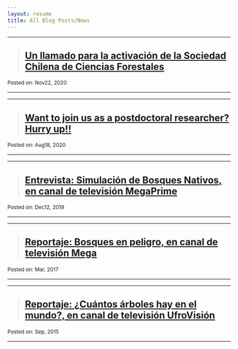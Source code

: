 ```yaml
---
layout: resume
title: All Blog Posts/News
---
```


---
> ## [Un llamado para la activación de la Sociedad Chilena de Ciencias Forestales](/news/2020-11-22paperSocifor.md)
<sub>Posted on: Nov22, 2020</sub>

---

---
> ## [Want to join us as a postdoctoral researcher? Hurry up!!](/news/2020-08-18-postDoc.md)
<sub>                                                                 Posted on: Aug18, 2020</sub>

---

---
> ## [Entrevista: Simulación de Bosques Nativos, en canal de televisión MegaPrime](/news/2019-12-12megaSimBnativo.md)
<sub>                                                                 Posted on: Dec12, 2019</sub>

---

---
> ## [Reportaje: Bosques en peligro, en canal de televisión Mega](/news/2017-03-10-mega.md)
<sub>                                                                 Posted on: Mar, 2017</sub>

---

---
> ## [Reportaje: ¿Cuántos árboles hay en el mundo?, en canal de televisión UfroVisión](/news/2015-09-17arbolesMundo.md)
<sub>                                                                 Posted on: Sep, 2015</sub>

---
